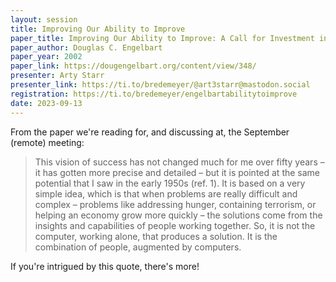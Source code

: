 ```yaml
---
layout: session
title: Improving Our Ability to Improve
paper_title: Improving Our Ability to Improve: A Call for Investment in a New Future
paper_author: Douglas C. Engelbart
paper_year: 2002
paper_link: https://dougengelbart.org/content/view/348/
presenter: Arty Starr
presenter_link: https://ti.to/bredemeyer/@art3starr@mastodon.social
registration: https://ti.to/bredemeyer/engelbartabilitytoimprove
date: 2023-09-13
---
```


From the paper we're reading for, and discussing at, the September (remote) meeting:

> This vision of success has not changed much for me over fifty years – it has gotten more precise and detailed – but it is pointed at the same potential that I saw in the early 1950s (ref. 1). It is based on a very simple idea, which is that when problems are really difficult and complex – problems like addressing hunger, containing terrorism, or helping an economy grow more quickly – the solutions come from the insights and capabilities of people working together. So, it is not the computer, working alone, that produces a solution. It is the combination of people, augmented by computers.

If you're intrigued by this quote, there's more!
